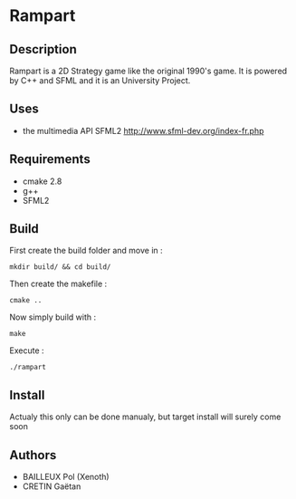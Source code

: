 # Rampart
## Description
Rampart is a 2D Strategy game like the original 1990's game.
It is powered by C++ and SFML and it is an University Project.

## Uses
* the multimedia API SFML2 http://www.sfml-dev.org/index-fr.php

## Requirements
* cmake 2.8
* g++
* SFML2

## Build
First create the build folder and move in :
```shell
mkdir build/ && cd build/
```
Then create the makefile :
```shell
cmake ..
```

Now simply build with :
```shell
make
```

Execute :
```shell
./rampart
```

## Install
Actualy this only can be done manualy, but target install will surely come soon

## Authors
* BAILLEUX Pol (Xenoth)
* CRETIN Gaëtan
